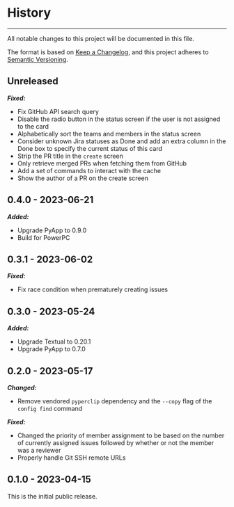 # History

-----

All notable changes to this project will be documented in this file.

The format is based on [Keep a Changelog](https://keepachangelog.com/en/1.0.0/), and this project adheres to [Semantic Versioning](https://semver.org/spec/v2.0.0.html).

## Unreleased

***Fixed:***

- Fix GitHub API search query
- Disable the radio button in the status screen if the user is not assigned to the card
- Alphabetically sort the teams and members in the status screen
- Consider unknown Jira statuses as Done and add an extra column in the Done box to specify the current status of this card
- Strip the PR title in the `create` screen
- Only retrieve merged PRs when fetching them from GitHub
- Add a set of commands to interact with the cache
- Show the author of a PR on the create screen

## 0.4.0 - 2023-06-21

***Added:***

- Upgrade PyApp to 0.9.0
- Build for PowerPC

## 0.3.1 - 2023-06-02

***Fixed:***

- Fix race condition when prematurely creating issues

## 0.3.0 - 2023-05-24

***Added:***

- Upgrade Textual to 0.20.1
- Upgrade PyApp to 0.7.0

## 0.2.0 - 2023-05-17

***Changed:***

- Remove vendored `pyperclip` dependency and the `--copy` flag of the `config find` command

***Fixed:***

- Changed the priority of member assignment to be based on the number of currently assigned issues followed by whether or not the member was a reviewer
- Properly handle Git SSH remote URLs

## 0.1.0 - 2023-04-15

This is the initial public release.
